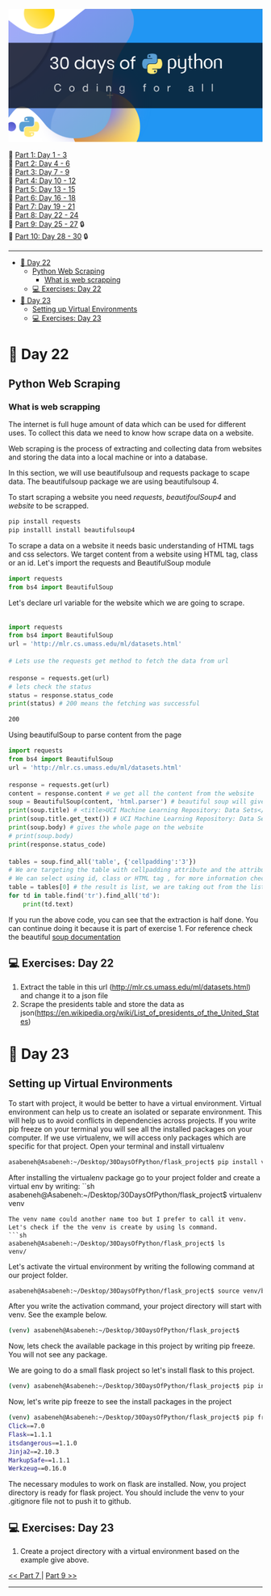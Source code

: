 ![30DaysOfPython](./images/30DaysOfPython_banner3@2x.png)

🧳 [Part 1: Day 1 - 3](https://github.com/Asabeneh/30-Days-Of-Python)  
🧳 [Part 2: Day 4 - 6](https://github.com/Asabeneh/30-Days-Of-Python/blob/master/readme4-6.md)  
🧳 [Part 3: Day 7 - 9](https://github.com/Asabeneh/30-Days-Of-Python/blob/master/readme7-9.md)  
🧳 [Part 4: Day 10 - 12](https://github.com/Asabeneh/30-Days-Of-Python/blob/master/readme10-12.md)  
🧳 [Part 5: Day 13 - 15](https://github.com/Asabeneh/30-Days-Of-Python/blob/master/readme13-15.md)  
🧳 [Part 6: Day 16 - 18](https://github.com/Asabeneh/30-Days-Of-Python/blob/master/readme16-18.md)  
🧳 [Part 7: Day 19 - 21](https://github.com/Asabeneh/30-Days-Of-Python/blob/master/readme19-21.md)  
🧳 [Part 8: Day 22 - 24](https://github.com/Asabeneh/30-Days-Of-Python/blob/master/readme22-24.md)  
🧳 [Part 9: Day 25 - 27](#) 🔒  
🧳 [Part 10: Day 28 - 30](#) 🔒

---
- [📘 Day 22](#%f0%9f%93%98-day-22)
  - [Python Web Scraping](#python-web-scraping)
    - [What is web scrapping](#what-is-web-scrapping)
  - [💻 Exercises: Day 22](#%f0%9f%92%bb-exercises-day-22)
- [📘 Day 23](#%f0%9f%93%98-day-23)
  - [Setting up Virtual Environments](#setting-up-virtual-environments)
  - [💻 Exercises: Day 23](#%f0%9f%92%bb-exercises-day-23)
# 📘 Day 22

## Python Web Scraping

### What is web scrapping

The internet is full huge amount of data which can be used for different uses. To collect this data we need to know how scrape data on a website.

Web scraping is the process of extracting and collecting data from websites and storing the data into a local machine or into a database.

In this section, we will use beautifulsoup and requests package to scape data. The beautifulsoup package we are using beautifulsoup 4.

To start scraping a website you need _requests_, _beautifoulSoup4_ and _website_ to be scrapped.

```sh
pip install requests
pip installl install beautifulsoup4
```

To scrape a data on a website it needs basic understanding of HTML tags and css selectors. We target content from a website using HTML tag, class or an id.
Let's import the requests and BeautifulSoup module

```py
import requests
from bs4 import BeautifulSoup
```

Let's declare url variable for the website which we are going to scrape.

```py

import requests
from bs4 import BeautifulSoup
url = 'http://mlr.cs.umass.edu/ml/datasets.html'

# Lets use the requests get method to fetch the data from url

response = requests.get(url)
# lets check the status
status = response.status_code
print(status) # 200 means the fetching was successful
```

```sh
200
```

Using beautifulSoup to parse content from the page

```py
import requests
from bs4 import BeautifulSoup
url = 'http://mlr.cs.umass.edu/ml/datasets.html'

response = requests.get(url)
content = response.content # we get all the content from the website
soup = BeautifulSoup(content, 'html.parser') # beautiful soup will give a chance to parse
print(soup.title) # <title>UCI Machine Learning Repository: Data Sets</title>
print(soup.title.get_text()) # UCI Machine Learning Repository: Data Sets
print(soup.body) # gives the whole page on the website
# print(soup.body)
print(response.status_code)

tables = soup.find_all('table', {'cellpadding':'3'})
# We are targeting the table with cellpadding attribute and the attribute value
# We can select using id, class or HTML tag , for more information check the beautifulsoup doc
table = tables[0] # the result is list, we are taking out from the list
for td in table.find('tr').find_all('td'):
    print(td.text)
```
If you run the above code, you can see that the extraction is half done. You can continue doing it because it is part of exercise 1.
For reference check the beautiful [soup documentation](https://www.crummy.com/software/BeautifulSoup/bs4/doc/#quick-start)


## 💻 Exercises: Day 22
1. Extract the table in this url (http://mlr.cs.umass.edu/ml/datasets.html) and change it to a json file
2. Scrape the presidents table and store the data as json(https://en.wikipedia.org/wiki/List_of_presidents_of_the_United_States)

# 📘 Day 23
## Setting up Virtual Environments
To start with project, it would be better to have a virtual environment. Virtual environment can help us to create an isolated or separate environment. This will help us to avoid conflicts in dependencies across projects. If you write pip freeze on your terminal you will see all the installed packages on your computer. If we use virtualenv, we will access only packages which are specific for that project. Open your terminal and install virtualenv
```sh
asabeneh@Asabeneh:~/Desktop/30DaysOfPython/flask_project$ pip install virtualenv
```
After installing the virtualenv package go to your project folder and create a virtual env by writing:
``sh
asabeneh@Asabeneh:~/Desktop/30DaysOfPython/flask_project$ virtualenv venv
```
The venv name could another name too but I prefer to call it venv. Let's check if the the venv is create by using ls command.
```sh
asabeneh@Asabeneh:~/Desktop/30DaysOfPython/flask_project$ ls
venv/
```
Let's activate the virtual environment by writing the following command at our project folder. 
```sh
asabeneh@Asabeneh:~/Desktop/30DaysOfPython/flask_project$ source venv/bin/activate

```
After you write the activation command, your project directory will start with venv. See the example below.
```sh
(venv) asabeneh@Asabeneh:~/Desktop/30DaysOfPython/flask_project$ 
```
Now, lets check the available package in this project by writing pip freeze. You will not see any package. 

We are going to do a small flask project so let's install flask to this project.
```sh
(venv) asabeneh@Asabeneh:~/Desktop/30DaysOfPython/flask_project$ pip install Flask
```
Now, let's write pip freeze to see the install packages in the project
```sh
(venv) asabeneh@Asabeneh:~/Desktop/30DaysOfPython/flask_project$ pip freeze
Click==7.0
Flask==1.1.1
itsdangerous==1.1.0
Jinja2==2.10.3
MarkupSafe==1.1.1
Werkzeug==0.16.0
```
The necessary modules to work on flask are installed. Now, you project directory is ready for flask project. You should include the venv to your .gitignore file not to push it to github.

## 💻 Exercises: Day 23
1. Create a project directory with a virtual environment based on the example give above.

   
[<< Part 7 ](https://github.com/Asabeneh/30-Days-Of-Python/blob/master/readme19-21.md) | [Part 9 >>](https://github.com/Asabeneh/30-Days-Of-Python/blob/master/readme25-27.md)

---